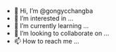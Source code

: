 - 👋 Hi, I’m @gongycchangba
- 👀 I’m interested in ...
- 🌱 I’m currently learning ...
- 💞️ I’m looking to collaborate on ...
- 📫 How to reach me ...

<!---
gongycchangba/gongycchangba is a ✨ special ✨ repository because its `README.md` (this file) appears on your GitHub profile.
You can click the Preview link to take a look at your changes.
--->
